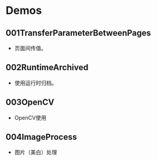 # Demos

## 001TransferParameterBetweenPages
* 页面间传值。
	
## 002RuntimeArchived
* 使用运行时归档。

## 003OpenCV
* OpenCV使用

## 004ImageProcess
* 图片（美白）处理


